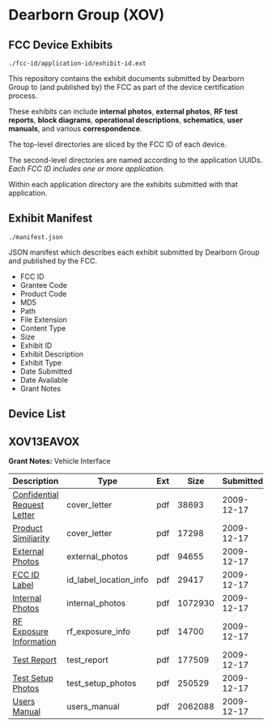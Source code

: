 # Dearborn Group (XOV)
## FCC Device Exhibits

```
./fcc-id/application-id/exhibit-id.ext
```

This repository contains the exhibit documents submitted by Dearborn Group to (and published by) the FCC as part of the device certification process.

These exhibits can include **internal photos**, **external photos**, **RF test reports**, **block diagrams**, **operational descriptions**, **schematics**, **user manuals**, and various **correspondence**.

The top-level directories are sliced by the FCC ID of each device.

The second-level directories are named according to the application UUIDs. *Each FCC ID includes one or more application.*

Within each application directory are the exhibits submitted with that application. 

## Exhibit Manifest

```
./manifest.json
```

JSON manifest which describes each exhibit submitted by Dearborn Group and published by the FCC.

- FCC ID
- Grantee Code
- Product Code
- MD5
- Path
- File Extension
- Content Type
- Size
- Exhibit ID
- Exhibit Description
- Exhibit Type
- Date Submitted
- Date Available
- Grant Notes

## Device List
## XOV13EAVOX
**Grant Notes:** Vehicle Interface

| Description | Type | Ext | Size | Submitted | Available |
| ----------- | ---- | --- | ---- | --------- | --------- |
| [Confidential Request Letter](XOV13EAVOX/e11d26cd702cf0d478575ae9b78fe70a/1215453.pdf) | cover_letter | pdf | 38693 | 2009-12-17 | 2009-12-17 |
| [Product Similiarity](XOV13EAVOX/e11d26cd702cf0d478575ae9b78fe70a/1215463.pdf) | cover_letter | pdf | 17298 | 2009-12-17 | 2009-12-17 |
| [External Photos](XOV13EAVOX/e11d26cd702cf0d478575ae9b78fe70a/1215454.pdf) | external_photos | pdf | 94655 | 2009-12-17 | 2009-12-17 |
| [FCC ID Label](XOV13EAVOX/e11d26cd702cf0d478575ae9b78fe70a/1215455.pdf) | id_label_location_info | pdf | 29417 | 2009-12-17 | 2009-12-17 |
| [Internal Photos](XOV13EAVOX/e11d26cd702cf0d478575ae9b78fe70a/1215456.pdf) | internal_photos | pdf | 1072930 | 2009-12-17 | 2009-12-17 |
| [RF Exposure Information](XOV13EAVOX/e11d26cd702cf0d478575ae9b78fe70a/1215462.pdf) | rf_exposure_info | pdf | 14700 | 2009-12-17 | 2009-12-17 |
| [Test Report](XOV13EAVOX/e11d26cd702cf0d478575ae9b78fe70a/1215459.pdf) | test_report | pdf | 177509 | 2009-12-17 | 2009-12-17 |
| [Test Setup Photos](XOV13EAVOX/e11d26cd702cf0d478575ae9b78fe70a/1215460.pdf) | test_setup_photos | pdf | 250529 | 2009-12-17 | 2009-12-17 |
| [Users Manual](XOV13EAVOX/e11d26cd702cf0d478575ae9b78fe70a/1215461.pdf) | users_manual | pdf | 2062088 | 2009-12-17 | 2009-12-17 |
